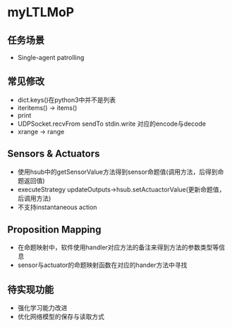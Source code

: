 # **myLTLMoP**

## **任务场景**
- Single-agent patrolling

## **常见修改**
- dict.keys()在python3中并不是列表
- iteritems() -> items()
- print
- UDPSocket.recvFrom sendTo stdin.write 对应的encode与decode
- xrange -> range

## **Sensors & Actuators**
- 使用hsub中的getSensorValue方法得到sensor命题值(调用方法，后得到命题返回值)
- executeStrategy updateOutputs->hsub.setActuactorValue(更新命题值，后调用方法)
- 不支持instantaneous action

## **Proposition Mapping**
- 在命题映射中，软件使用handler对应方法的备注来得到方法的参数类型等信息
- sensor与actuator的命题映射函数在对应的hander方法中寻找

## **待实现功能**
- 强化学习能力改进
- 优化网络模型的保存与读取方式
